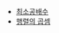 - [최소공배수](https://github.com/Jeiyoon/python-algorithm/blob/main/snippets/lcm.py)
- [행렬의 곱셈](https://github.com/Jeiyoon/python-algorithm/blob/main/snippets/matmul.py)

